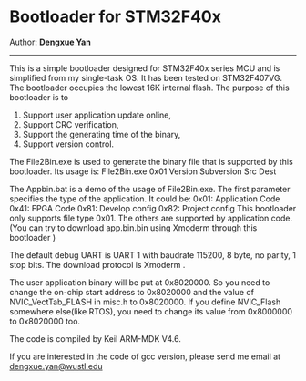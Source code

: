 

# Bootloader for STM32F40x
Author: **[Dengxue Yan](https://sites.google.com/site/ydengxue/)**
****

This is a simple bootloader designed for STM32F40x series MCU and is simplified from my single-task OS. It has been tested on STM32F407VG. The bootloader occupies the lowest 16K internal flash. The purpose of this bootloader is to 

1. Support user application update online,
2. Support CRC verification,
3. Support the generating time of the binary,
4. Support version control.

The File2Bin.exe is used to generate the binary file that is supported by this bootloader. Its usage is:
    File2Bin.exe 0x01 Version Subversion Src Dest

The Appbin.bat is a demo of the usage of File2Bin.exe. The first parameter specifies the type of the application. It could be:
0x01: Application Code
0x41: FPGA Code
0x81: Develop config
0x82: Project config
This bootloader only supports file type 0x01. The others are supported by application code.
(You can try to download app.bin.bin using Xmoderm through this bootloader )

The default debug UART is UART 1 with baudrate 115200, 8 byte, no parity, 1 stop bits. The download protocol is Xmoderm .

The user application binary will be put at 0x8020000. So you need to change the on-chip start address to 0x8020000 and the value of NVIC_VectTab_FLASH in misc.h to 0x8020000. If you define NVIC_Flash somewhere else(like RTOS), you need to change its value from 0x8000000 to 0x8020000 too.
 
The code is compiled by Keil ARM-MDK V4.6.

If you are interested in the code of gcc version, please send me email at dengxue.yan@wustl.edu
